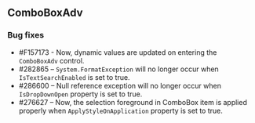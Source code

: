 ## ComboBoxAdv

### Bug fixes

* \#F157173 - Now, dynamic values are updated on entering the `ComboBoxAdv` control.
* \#282865 – `System.FormatException` will no longer occur when `IsTextSearchEnabled` is set to true.
* \#286600 – Null reference exception will no longer occur when `IsDropDownOpen` property is set to true.
* \#276627 – Now, the selection foreground in ComboBox item is applied properly when `ApplyStyleOnApplication` property is set to true.


